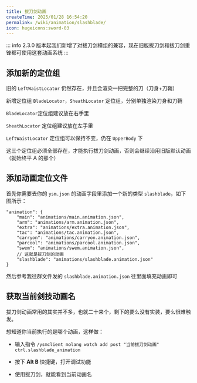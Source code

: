 ```yaml
---
title: 拔刀剑动画
createTime: 2025/01/28 16:54:20
permalink: /wiki/animation/slashblade/
icon: hugeicons:sword-03
---
```


::: info
2.3.0 版本起我们新增了对拔刀剑模组的兼容，现在旧版拔刀剑和拔刀剑重锋都可使用这套动画系统
:::

## 添加新的定位组

旧的 `LeftWaistLocator` 仍然存在，并且会渲染一把完整的刀（刀身+刀鞘）

新增定位组 `BladeLocator`，`SheathLocator` 定位组，分别单独渲染刀身和刀鞘

`BladeLocator`定位组建议放在右手里

`SheathLocator` 定位组建议放在左手里

`LeftWaistLocator` 定位组可以保持不变，仍在 `UpperBody` 下

这三个定位组必须全部存在，才能执行拔刀剑动画，否则会继续沿用旧版默认动画（就始终平 A 的那个）

## 添加动画定位文件

首先你需要去你的 `ysm.json` 的动画字段里添加一个新的类型 `slashblade`，如下图所示：

```jsonc
"animation": {
    "main": "animations/main.animation.json",
    "arm": "animations/arm.animation.json",
    "extra": "animations/extra.animation.json",
    "tac": "animations/tac.animation.json",
    "carryon": "animations/carryon.animation.json",
    "parcool": "animations/parcool.animation.json",
    "swem": "animations/swem.animation.json",
    // 这就是拔刀剑的动画
    "slashblade": "animations/slashblade.animation.json"
}
```

然后参考我往群文件发的 `slashblade.animation.json` 往里面填充动画即可

## 获取当前剑技动画名

拔刀剑动画常用的其实并不多，也就二十来个，剩下的要么没有实装，要么很难触发。

想知道你当前执行的是哪个动画，这样做：

- 输入指令 `/ysmclient molang watch add post "当前拔刀剑动画" ctrl.slashblade_animation `

- 按下 **Alt B** 快捷键，打开调试功能
- 使用拔刀剑，就能看到当前动画名
